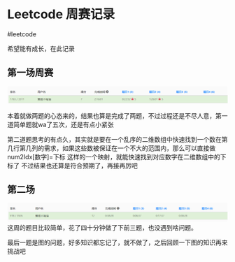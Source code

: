 # Leetcode 周赛记录

<!--more-->
#leetcode 

希望能有成长，在此记录

## 第一场周赛

![](images/posts/Pasted%20image%2020230430120028.png)

本着就做两题的心态来的，结果也算是完成了两题，不过过程还是不尽人意，第一道简单题就wa了五次，还是有点小紧张

第二道题思考的有点久，其实就是要在一个乱序的二维数组中快速找到一个数在第几行第几列的需求，如果这些数被保证在一个不大的范围内，那么可以直接做num2Idx[数字]=下标 这样的一个映射，就能快速找到对应数字在二维数组中的下标了
不过结果也还算是符合预期了，再接再厉吧

## 第二场

![](images/posts/Pasted%20image%2020230521111205.png)
这周的题目比较简单，花了四十分钟做了下前三题，也没遇到啥问题。

最后一题是图的问题，好多知识都忘记了，就不做了，之后回顾一下图的知识再来挑战吧
